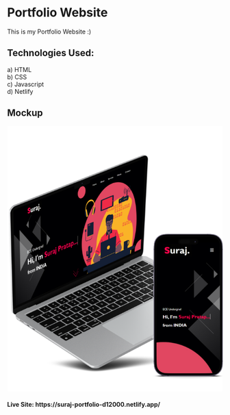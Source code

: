 # Portfolio Website
This is my Portfolio Website :)
 
## Technologies Used:

a) HTML <br>
b) CSS <br>
c) Javascript <br>
d) Netlify <br>

## Mockup
<p align="center">
  <img src="Portfolio/images/w3.png"/>
</p>

<h4> Live Site: https://suraj-portfolio-d12000.netlify.app/
